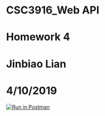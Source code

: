 # CSC3916_Web API
# Homework 4
# Jinbiao Lian
# 4/10/2019

[![Run in Postman](https://run.pstmn.io/button.svg)](https://app.getpostman.com/run-collection/0e7f0382a26a967818f3#?env%5BComment_Movie%5D=W3siZGVzY3JpcHRpb24iOnsiY29udGVudCI6IiIsInR5cGUiOiJ0ZXh0L3BsYWluIn0sInZhbHVlIjoiaHR0cDovL2xvY2FsaG9zdDo5MDAwIiwia2V5IjoiVXJsIiwiZW5hYmxlZCI6dHJ1ZX0seyJ2YWx1ZSI6IkpXVCBleUpoYkdjaU9pSklVekkxTmlJc0luUjVjQ0k2SWtwWFZDSjkuZXlKcFpDSTZJalZqWWpZNE5EQmlNRGt5TlRkbE1EQXhOemhrTWpOaFlTSXNJblZ6WlhKdVlXMWxJam9pYkdsaGJtcHBibUpwWVc4aUxDSnBZWFFpT2pFMU5UWTROREk1T1RGOS44SkkzMFo5MHdFc0lOV1YxRUdOTk1DRmJVMUVhTHJLSjJEd2ZwX2pTejA0Iiwia2V5IjoiSldUX3Rva2VucyIsImVuYWJsZWQiOnRydWV9XQ==)